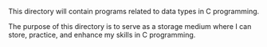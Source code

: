 This directory will contain programs related to data types in C programming.

The purpose of this directory is to serve as a storage medium where I can store, practice, and enhance my skills in C programming.


